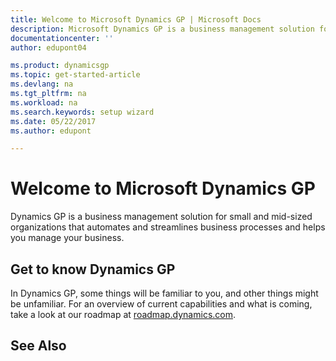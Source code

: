 ```yaml
---
title: Welcome to Microsoft Dynamics GP | Microsoft Docs
description: Microsoft Dynamics GP is a business management solution for small and mid-sized organizations that automates and streamlines business processes and helps you manage your business.
documentationcenter: ''
author: edupont04

ms.product: dynamicsgp
ms.topic: get-started-article
ms.devlang: na
ms.tgt_pltfrm: na
ms.workload: na
ms.search.keywords: setup wizard
ms.date: 05/22/2017
ms.author: edupont

---
```

# Welcome to Microsoft Dynamics GP
Dynamics GP is a business management solution for small and mid-sized organizations that automates and streamlines business processes and helps you manage your business. 

## Get to know Dynamics GP
In Dynamics GP, some things will be familiar to you, and other things might be unfamiliar. For an overview of current capabilities and what is coming, take a look at our roadmap at [roadmap.dynamics.com](https://roadmap.dynamics.com/#edition=1#application=a56e2c12-2a92-e611-80dc-c4346bac0910#status=3a708a86-ae97-e611-80df-c4346baceb68).  

## See Also
